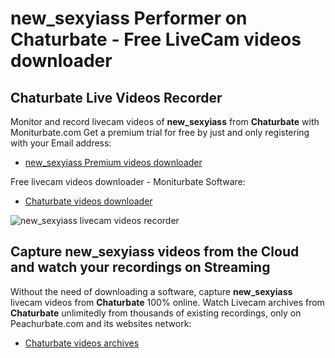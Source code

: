 # new_sexyiass Performer on Chaturbate - Free LiveCam videos downloader

## Chaturbate Live Videos Recorder

Monitor and record livecam videos of **new_sexyiass** from **Chaturbate** with Moniturbate.com
Get a premium trial for free by just and only registering with your Email address:
* [new_sexyiass Premium videos downloader](https://moniturbate.com/request-demo-licence-key.html)

Free livecam videos downloader - Moniturbate Software:
* [Chaturbate videos downloader](https://moniturbate.com/moniturbate-download-software.html)

![new_sexyiass livecam videos recorder](https://peachurnet.com/templates/moniturbate-software.png)


## Capture new_sexyiass videos from the Cloud and watch your recordings on Streaming

Without the need of downloading a software, capture **new_sexyiass** livecam videos from **Chaturbate** 100% online.
Watch Livecam archives from **Chaturbate** unlimitedly from thousands of existing recordings, only on Peachurbate.com and its websites network:
* [Chaturbate videos archives](https://peachurnet.com/)